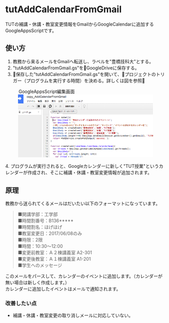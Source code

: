 # tutAddCalendarFromGmail
TUTの補講・休講・教室変更情報をGmailからGoogleCalendarに追加するGoogleAppsScriptです。

## 使い方
1. 教務から来るメールをGmailへ転送し、ラベルを"豊橋技科大"とする。
2. "tutAddCalendarFromGmail.gs"をGoogleDriveに保存する。  
3. 保存した"tutAddCalendarFromGmail.gs"を開いて、プロジェクトのトリガー（プログラムを実行する時間）を決める。詳しくは図を参照
<figure>
<legend>GoogleAppsScript編集画面</legend>
<img src="./GASscreen.png" width="500px">
</figure>
4. プログラムが実行されると、Googleカレンダーに新しく"TUT授業"というカレンダーが作成され、そこに補講・休講・教室変更情報が追加されます。  

## 原理
教務から送られてくるメールはだいたい以下のフォーマットになっています。  
>■開講学部：工学部  
■時間割番号：B136*****  
■時間割名：ほげほげ  
■教室変更日：2017/06/08のみ  
■時限：2限  
■時間：10:30～12:00  
■変更前教室：Ａ２棟講義室 A2-301  
■変更後教室：Ａ１棟講義室 A1-201  
■学生へのメッセージ  

このメールをパースして、カレンダーのイベントに追加します。（カレンダーが無い場合は新しく作成します。）  
カレンダーに追加したイベントはメールで通知されます。

### 改善したい点
- 補講・休講・教室変更の取り消しメールに対応していない。
